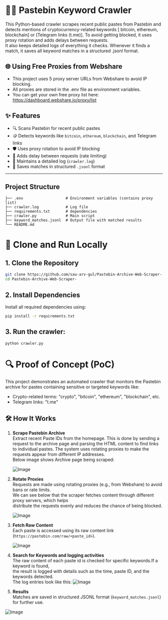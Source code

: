 # 🕵️‍♂️ Pastebin Keyword Crawler
This Python-based crawler scrapes recent public pastes from Pastebin and detects mentions of cryptocurrency-related keywords [ bitcoin, ethereum, blockchain] or [Telegram links (t.me)].
To avoid getting blocked, it uses proxy rotation and adds delays between requests.   
It also keeps detailed logs of everything it checks. Whenever it finds a match, it saves all keyword matches in a structured .jsonl format.



## 🌐 Using Free Proxies from Webshare

- This project uses 5 proxy server URLs from Webshare to avoid IP blocking.  
- All proxies are stored in the .env file as environment variables.  
- You can get your own free proxy list here:
https://dashboard.webshare.io/proxy/list

## ✨ Features

- 🔍 Scans Pastebin for recent public pastes
- 🪙 Detects keywords like `bitcoin`, `ethereum`, `blockchain`, and Telegram links
- 🛡️ Uses proxy rotation to avoid IP blocking
- 🐌 Adds delay between requests (rate limiting)
- 📜 Maintains a detailed log (`crawler.log`)
- 🧾 Saves matches in structured `.jsonl` format

---

##  Project Structure
```
├── .env                   # Environment variables (contains proxy list)
├── crawler.log            # Log file
├── requirements.txt       # dependencies
├── crawler.py             # Main script
├── keyword_matches.jsonl  # Output file with matched results
└── README.md              
```



# 🚀 Clone and Run Locally

## 1. Clone the Repository
```bash
git clone https://github.com/sau-arv-gul/Pastebin-Archive-Web-Scraper-.git
cd Pastebin-Archive-Web-Scraper-
```
## 2. Install Dependencies
Install all required dependencies using:
```bash
pip install -r requirements.txt
```

## 3. Run the crawler:
```bash
python crawler.py
```

# 🔍 Proof of Concept (PoC)
This project demonstrates an automated crawler that monitors the Pastebin archive for pastes containing sensitive or targeted keywords like:
- Crypto-related terms: "crypto", "bitcoin", "ethereum", "blockchain", etc.
- Telegram links: "t.me"

## 🛠️ How It Works

1. **Scrape Pastebin Archive**  
    Extract recent Paste IDs from the homepage. This is done by sending a request
    to the archive page and parsing the HTML content to find links to individual pastes.
   The system uses rotating proxies to make the requests appear from different IP addresses.  
   Below image shows Archive page being scraped:
   
   ![Image](https://github.com/user-attachments/assets/fd1452a9-e5f9-46e0-bad9-19b2d3d5fa47)

3. **Rotate Proxies**  
    Requests are made using rotating proxies (e.g., from Webshare) to avoid bans or rate limits.  
   We can see below that the scraper fetches content through different proxy servers, which helps  
   distribute the requests evenly and reduces the chance of being blocked.


    
   ![Image](https://github.com/user-attachments/assets/ec2b061e-d62c-490c-a1dd-6b6570e16cd4)

5. **Fetch Raw Content**  
    Each paste is accessed using its raw content link (`https://pastebin.com/raw/<paste_id>`).

   ![Image](https://github.com/user-attachments/assets/02c964cd-91ec-4723-b1d3-d65c1b7ca102)

7. **Search for Keywords and logging activities**  
      The raw content of each paste id is checked for specific keywords.If a keyword is found,  
      the result is logged with details such as the time, paste ID, and the keywords detected.    
      The log entries  look like this:
     ![Image](https://github.com/user-attachments/assets/8fc317e9-d528-42de-8f81-f29a0dc36bbf)

9. **Results**  
    Matches are saved in structured JSONL format (`keyword_matches.jsonl`) for further use.

![Image](https://github.com/user-attachments/assets/55feac93-9157-4f10-b473-289e9d694f25)
